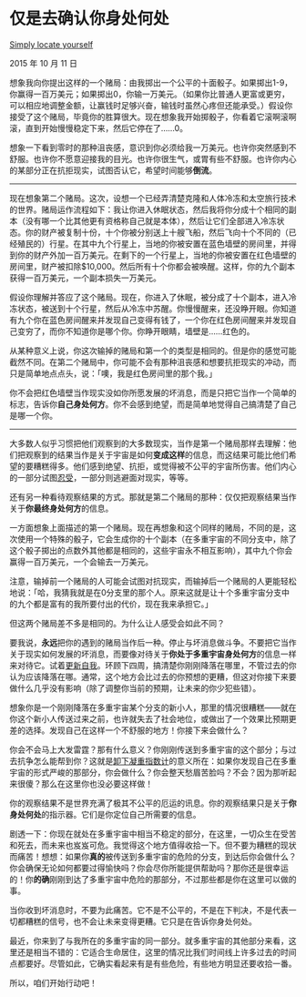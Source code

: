 # 仅是去确认你身处何处

[Simply locate yourself](https://mindingourway.com/simply-locate-yourself/)

2015 年 10 月 11 日

想象我向你提出这样的一个赌局：由我掷出一个公平的十面骰子。如果掷出1-9，你赢得一百万美元；如果掷出0，你输一万美元。（如果你比普通人更富或更穷，可以相应地调整金额，让赢钱时足够兴奋，输钱时虽然心疼但还能承受。）假设你接受了这个赌局，毕竟你的胜算很大。现在想象我开始掷骰子，你看着它滚啊滚啊滚，直到开始慢慢稳定下来，然后它停在了……0。

想象一下看到零时的那种沮丧感，意识到你必须给我一万美元。也许你突然感到不舒服。也许你不愿意迎接我的目光。也许你很生气，或胃有些不舒服。也许你内心的某部分正在抗拒现实，试图否认它，希望时间能够**倒流**。

------

现在想象第二个赌局。这次，设想一个已经弄清楚克隆和人体冷冻和太空旅行技术的世界。赌局运作流程如下：我让你进入休眠状态，然后我将你分成十个相同的副本（没有哪一个比其他更有资格称自己就是本体），然后让它们全部进入冷冻状态。你的财产被复制十份，十个你被分别送上十艘飞船，然后飞向十个不同的（已经殖民的）行星。在其中九个行星上，当地的你被安置在蓝色墙壁的房间里，并得到你的财产外加一百万美元。在剩下的一个行星上，当地的你被安置在红色墙壁的房间里，财产被扣除$10,000。然后所有十个你都会被唤醒。这样，你的九个副本获得一百万美元，一个副本损失一万美元。

假设你理解并答应了这个赌局。现在，你进入了休眠，被分成了十个副本，进入冷冻状态，被送到十个行星，然后从冷冻中苏醒。你慢慢醒来，还没睁开眼。你知道有九个你在蓝色房间醒来并发现自己变得有钱了，一个你在红色房间醒来并发现自己变穷了，而你不知道你是哪个你。你睁开眼睛，墙壁是……红色的。

从某种意义上说，你这次输掉的赌局和第一个的类型是相同的。但是你的感觉可能截然不同。在第二个赌局中，你可能不会有那种沮丧感和想要抗拒现实的冲动，而只是简单地点点头，说：「噢，我是红色房间里的那个我。」

你不会把红色墙壁当作现实没如你所愿发展的坏消息，而是只把它当作一个简单的标志，告诉你**自己身处何方**。你不会感到绝望，而是简单地觉得自己搞清楚了自己是哪一个你。

------

大多数人似乎习惯把他们观察到的大多数现实，当作是第一个赌局那样去理解：他们把观察到的结果当作是关于宇宙是如何**变成这样**的信息，而这结果可能比他们希望的要糟糕得多。他们感到绝望、抗拒，或觉得被不公平的宇宙所伤害。他们内心的一部分试图[忍受](https://mindingourway.com/see-the-dark-world/)，一部分则逃避面对现实，等等。

还有另一种看待观察结果的方式。那就是第二个赌局的那种：仅仅把观察结果当作关于**你最终身处何方**的信息。

一方面想象上面描述的第一个赌局。现在再想象和这个同样的赌局，不同的是，这次使用一个特殊的骰子，它会生成你的十个副本（在多重宇宙的不同分支中，除了这个骰子掷出的点数外其他都是相同的，这些宇宙永不相互影响），其中九个你会赢得一百万美元，一个会输去一万美元。

注意，输掉前一个赌局的人可能会试图对抗现实，而输掉后一个赌局的人更能轻松地说：「哈，我猜我就是在0分支里的那个人。原来这就是让十个多重宇宙分支中的九个都是富有的我所要付出的代价，现在我来承担它。」

但这两个赌局差不多是相同的。为什么让人感受会如此不同？

要我说，**永远**把你的遇到的赌局当作后一种。停止与坏消息做斗争。不要把它当作关于现实如何发展的坏消息，而要像对待关于**你处于多重宇宙身处何方**的信息一样来对待它。试着[更新自我](https://mindingourway.com/be-a-new-homunculus/)。环顾下四周，搞清楚你刚刚降落在哪里，不管过去的你认为应该降落在哪。通常，这个地方会比过去的你预想的更糟，但这对你接下来要做什么几乎没有影响（除了调整你当前的预期，让未来的你少犯些错）。

想象你是一个刚刚降落在多重宇宙某个分支的新小人，那里的情况很糟糕——就在你这个新小人传送过来之前，也许就失去了社会地位，或做出了一个效果比预期更差的选择。发现自己在这样一个不舒服的地方！你接下来会做什么？

你会不会马上大发雷霆？那有什么意义？你刚刚传送到多重宇宙的这个部分；与过去抗争怎么能帮到你？这就是[卸下凝重指数计](https://mindingourway.com/detach-the-grim-o-meter/)的意义所在：如果你发现自己在多重宇宙的形式严峻的那部分，你会做什么？你会整天愁眉苦脸吗？不会？因为那听起来很傻？那么在这里你也没必要这样做！

你的观察结果不是世界充满了极其不公平的厄运的讯息。你的观察结果只是关于**你身处何处**的指示器。它们是你定位自己所需要的信息。

剧透一下：你现在就处在多重宇宙中相当不稳定的部分，在这里，一切众生在受苦和死去，而未来也岌岌可危。我觉得这个地方值得收拾一下。但不要为糟糕的现状而痛苦！想想：如果你**真的**被传送到多重宇宙的危险的分支，到达后你会做什么？你会确保无论如何都要过得愉快吗？你会尽你所能提供帮助吗？那你还是很幸运的！你**的确**刚刚到达了多重宇宙中危险的那部分，不过那些都是你在这里可以做的事。

当你收到坏消息时，不要为此痛苦。它不是不公平的，不是在下判决，不是代表一切都糟糕的信号，也不会让未来变得更糟。它只是在告诉你身处何处。

最近，你来到了与我所在的多重宇宙的同一部分。就多重宇宙的其他部分来看，这里还是相当不错的：它适合生命居住，这里的情况比我们时间线上许多过去的时间点都要好。尽管如此，它确实看起来有是有些危险，有些地方明显还要收拾一番。

所以，咱们开始行动吧！